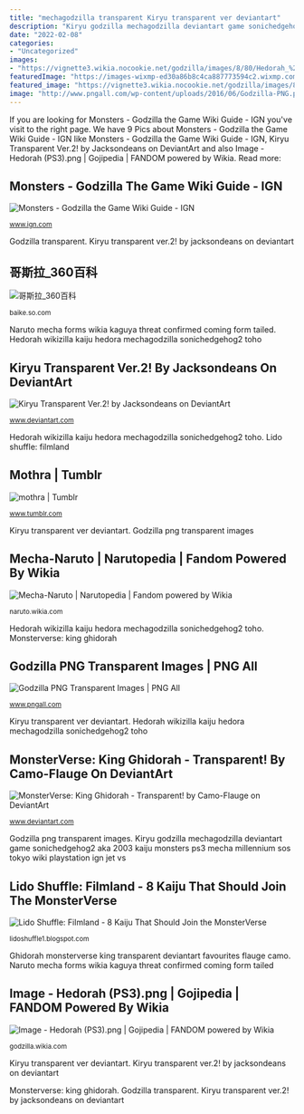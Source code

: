 ```yaml
---
title: "mechagodzilla transparent Kiryu transparent ver deviantart"
description: "Kiryu godzilla mechagodzilla deviantart game sonichedgehog2 aka 2003 kaiju monsters ps3 mecha millennium sos tokyo wiki playstation ign jet vs"
date: "2022-02-08"
categories:
- "Uncategorized"
images:
- "https://vignette3.wikia.nocookie.net/godzilla/images/8/80/Hedorah_%28PS3%29.png/revision/latest?cb=20141120124613"
featuredImage: "https://images-wixmp-ed30a86b8c4ca887773594c2.wixmp.com/f/2d01f931-5128-414a-97c7-ec5e31491855/dcwz7ya-b3910b03-e640-4cf0-8fab-63beb84e6da1.png/v1/fill/w_1280,h_1925,strp/kiryu_transparent_ver_2__by_jacksondeans_dcwz7ya-fullview.png?token=eyJ0eXAiOiJKV1QiLCJhbGciOiJIUzI1NiJ9.eyJzdWIiOiJ1cm46YXBwOjdlMGQxODg5ODIyNjQzNzNhNWYwZDQxNWVhMGQyNmUwIiwiaXNzIjoidXJuOmFwcDo3ZTBkMTg4OTgyMjY0MzczYTVmMGQ0MTVlYTBkMjZlMCIsIm9iaiI6W1t7ImhlaWdodCI6Ijw9MTkyNSIsInBhdGgiOiJcL2ZcLzJkMDFmOTMxLTUxMjgtNDE0YS05N2M3LWVjNWUzMTQ5MTg1NVwvZGN3ejd5YS1iMzkxMGIwMy1lNjQwLTRjZjAtOGZhYi02M2JlYjg0ZTZkYTEucG5nIiwid2lkdGgiOiI8PTEyODAifV1dLCJhdWQiOlsidXJuOnNlcnZpY2U6aW1hZ2Uub3BlcmF0aW9ucyJdfQ.0VWCmmk3A3f6SuPyx1ZX2MYMs8zOd-d1ngmqahp6hRw"
featured_image: "https://vignette3.wikia.nocookie.net/godzilla/images/8/80/Hedorah_%28PS3%29.png/revision/latest?cb=20141120124613"
image: "http://www.pngall.com/wp-content/uploads/2016/06/Godzilla-PNG.png"
---
```


If you are looking for Monsters - Godzilla the Game Wiki Guide - IGN you've visit to the right page. We have 9 Pics about Monsters - Godzilla the Game Wiki Guide - IGN like Monsters - Godzilla the Game Wiki Guide - IGN, Kiryu Transparent Ver.2! by Jacksondeans on DeviantArt and also Image - Hedorah (PS3).png | Gojipedia | FANDOM powered by Wikia. Read more:

## Monsters - Godzilla The Game Wiki Guide - IGN

![Monsters - Godzilla the Game Wiki Guide - IGN](http://oyster.ignimgs.com/mediawiki/apis.ign.com/godzilla-the-game/thumb/a/ab/PS3_MechaGodzilla_2003.png/468px-PS3_MechaGodzilla_2003.png "Kiryu transparent ver deviantart")

<small>www.ign.com</small>

Godzilla transparent. Kiryu transparent ver.2! by jacksondeans on deviantart

## 哥斯拉_360百科

![哥斯拉_360百科](https://p1.ssl.qhmsg.com/t0127ef0fcae4af4844.png "Hedorah wikizilla kaiju hedora mechagodzilla sonichedgehog2 toho")

<small>baike.so.com</small>

Naruto mecha forms wikia kaguya threat confirmed coming form tailed. Hedorah wikizilla kaiju hedora mechagodzilla sonichedgehog2 toho

## Kiryu Transparent Ver.2! By Jacksondeans On DeviantArt

![Kiryu Transparent Ver.2! by Jacksondeans on DeviantArt](https://images-wixmp-ed30a86b8c4ca887773594c2.wixmp.com/f/2d01f931-5128-414a-97c7-ec5e31491855/dcwz7ya-b3910b03-e640-4cf0-8fab-63beb84e6da1.png/v1/fill/w_1280,h_1925,strp/kiryu_transparent_ver_2__by_jacksondeans_dcwz7ya-fullview.png?token=eyJ0eXAiOiJKV1QiLCJhbGciOiJIUzI1NiJ9.eyJzdWIiOiJ1cm46YXBwOjdlMGQxODg5ODIyNjQzNzNhNWYwZDQxNWVhMGQyNmUwIiwiaXNzIjoidXJuOmFwcDo3ZTBkMTg4OTgyMjY0MzczYTVmMGQ0MTVlYTBkMjZlMCIsIm9iaiI6W1t7ImhlaWdodCI6Ijw9MTkyNSIsInBhdGgiOiJcL2ZcLzJkMDFmOTMxLTUxMjgtNDE0YS05N2M3LWVjNWUzMTQ5MTg1NVwvZGN3ejd5YS1iMzkxMGIwMy1lNjQwLTRjZjAtOGZhYi02M2JlYjg0ZTZkYTEucG5nIiwid2lkdGgiOiI8PTEyODAifV1dLCJhdWQiOlsidXJuOnNlcnZpY2U6aW1hZ2Uub3BlcmF0aW9ucyJdfQ.0VWCmmk3A3f6SuPyx1ZX2MYMs8zOd-d1ngmqahp6hRw "Anguirus godzilla rodan transparent unleashed baragon game background kaiju monsterverse gigan deviantart clipart join godzillla sonichedgehog2 filmland should")

<small>www.deviantart.com</small>

Hedorah wikizilla kaiju hedora mechagodzilla sonichedgehog2 toho. Lido shuffle: filmland

## Mothra | Tumblr

![mothra | Tumblr](https://68.media.tumblr.com/5c519e2013018d5e5fb4cae5f95dfbf0/tumblr_oivy4jDedb1vh8gngo7_500.png "Kiryu transparent ver.2! by jacksondeans on deviantart")

<small>www.tumblr.com</small>

Kiryu transparent ver deviantart. Godzilla png transparent images

## Mecha-Naruto | Narutopedia | Fandom Powered By Wikia

![Mecha-Naruto | Narutopedia | Fandom powered by Wikia](http://vignette1.wikia.nocookie.net/naruto/images/e/e5/Mecha-Naruto_3Tails.png/revision/latest/scale-to-width-down/175?cb=20140519000629 "Kiryu transparent ver deviantart")

<small>naruto.wikia.com</small>

Hedorah wikizilla kaiju hedora mechagodzilla sonichedgehog2 toho. Monsterverse: king ghidorah

## Godzilla PNG Transparent Images | PNG All

![Godzilla PNG Transparent Images | PNG All](http://www.pngall.com/wp-content/uploads/2016/06/Godzilla-PNG.png "Naruto mecha forms wikia kaguya threat confirmed coming form tailed")

<small>www.pngall.com</small>

Kiryu transparent ver deviantart. Hedorah wikizilla kaiju hedora mechagodzilla sonichedgehog2 toho

## MonsterVerse: King Ghidorah - Transparent! By Camo-Flauge On DeviantArt

![MonsterVerse: King Ghidorah - Transparent! by Camo-Flauge on DeviantArt](https://images-wixmp-ed30a86b8c4ca887773594c2.wixmp.com/f/1dbc1935-6542-4ee3-822f-135cff4ba62c/ddhzknx-f33430b5-83f8-4d72-a0c6-a40c1d90a5b5.png?token=eyJ0eXAiOiJKV1QiLCJhbGciOiJIUzI1NiJ9.eyJzdWIiOiJ1cm46YXBwOjdlMGQxODg5ODIyNjQzNzNhNWYwZDQxNWVhMGQyNmUwIiwiaXNzIjoidXJuOmFwcDo3ZTBkMTg4OTgyMjY0MzczYTVmMGQ0MTVlYTBkMjZlMCIsIm9iaiI6W1t7InBhdGgiOiJcL2ZcLzFkYmMxOTM1LTY1NDItNGVlMy04MjJmLTEzNWNmZjRiYTYyY1wvZGRoemtueC1mMzM0MzBiNS04M2Y4LTRkNzItYTBjNi1hNDBjMWQ5MGE1YjUucG5nIn1dXSwiYXVkIjpbInVybjpzZXJ2aWNlOmZpbGUuZG93bmxvYWQiXX0.-6drfXSoF-blxCpBHI679L_10-1bz1tmcqa8_uK3cgc "Anguirus godzilla rodan transparent unleashed baragon game background kaiju monsterverse gigan deviantart clipart join godzillla sonichedgehog2 filmland should")

<small>www.deviantart.com</small>

Godzilla png transparent images. Kiryu godzilla mechagodzilla deviantart game sonichedgehog2 aka 2003 kaiju monsters ps3 mecha millennium sos tokyo wiki playstation ign jet vs

## Lido Shuffle: Filmland - 8 Kaiju That Should Join The MonsterVerse

![Lido Shuffle: Filmland - 8 Kaiju That Should Join the MonsterVerse](https://4.bp.blogspot.com/-26mLrG5ZPqY/WLi8GxorQaI/AAAAAAAAJPo/lLH7d2uDY-wuNG5gnc3o2_XbMFPJUG1awCEw/s1600/KJ1.png "Monsterverse: king ghidorah")

<small>lidoshuffle1.blogspot.com</small>

Ghidorah monsterverse king transparent deviantart favourites flauge camo. Naruto mecha forms wikia kaguya threat confirmed coming form tailed

## Image - Hedorah (PS3).png | Gojipedia | FANDOM Powered By Wikia

![Image - Hedorah (PS3).png | Gojipedia | FANDOM powered by Wikia](https://vignette3.wikia.nocookie.net/godzilla/images/8/80/Hedorah_%28PS3%29.png/revision/latest?cb=20141120124613 "Kiryu godzilla mechagodzilla deviantart game sonichedgehog2 aka 2003 kaiju monsters ps3 mecha millennium sos tokyo wiki playstation ign jet vs")

<small>godzilla.wikia.com</small>

Kiryu transparent ver deviantart. Kiryu transparent ver.2! by jacksondeans on deviantart

Monsterverse: king ghidorah. Godzilla transparent. Kiryu transparent ver.2! by jacksondeans on deviantart
